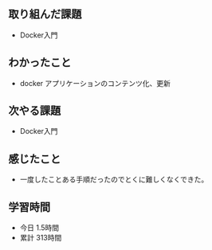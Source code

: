 ## 取り組んだ課題
- Docker入門
## わかったこと
- docker アプリケーションのコンテンツ化、更新
## 次やる課題
- Docker入門
## 感じたこと
- 一度したことある手順だったのでとくに難しくなくできた。
## 学習時間
- 今日 1.5時間
- 累計 313時間
